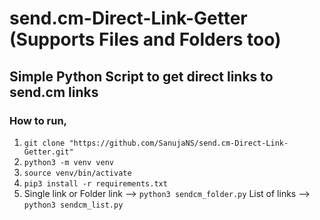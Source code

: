 # send.cm-Direct-Link-Getter (Supports Files and Folders too)
## Simple Python Script to get direct links to send.cm links

### How to run,
1. ```git clone "https://github.com/SanujaNS/send.cm-Direct-Link-Getter.git"``` 
2. ```python3 -m venv venv```
3. ```source venv/bin/activate```
4. ```pip3 install -r requirements.txt```
5. Single link or Folder link -->
```python3 sendcm_folder.py```
List of links -->
```python3 sendcm_list.py```


